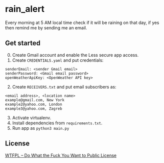 # rain_alert
Every morning at 5 AM local time check if it will be raining on that day, if yes then remind me by sending me an email.

## Get started
0. Create Gmail account and enable the Less secure app access. 
1. Create `CREDENTIALS.yaml` and put credentials:
```
senderEmail: <sender Gmail email>
senderPassword: <Gmail email password>
openWeatherApiKey: <OpenWeather API key>
```
2. Create `RECEIVERS.txt` and put email subscribers as:
```
<email address>, <location name>
example@gmail.com, New York
example2@yahoo.com, London
example3@yahoo.com, Zagreb
```
3. Activate virtualenv.
4. Install dependencies from `requirements.txt`.
5. Run app as `python3 main.py`

## License
[WTFPL – Do What the Fuck You Want to Public License](LICENSE.md)
